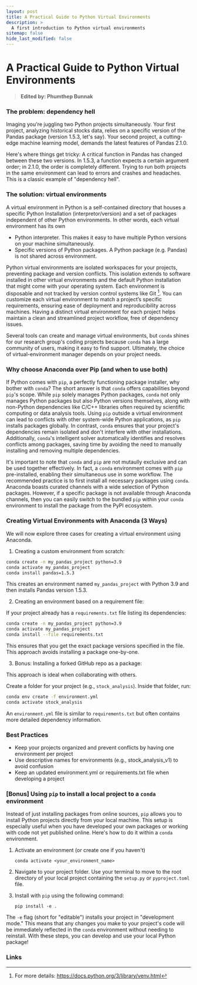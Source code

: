 ```yaml
---
layout: post
title: A Practical Guide to Python Virtual Environments
description: >
  A first introduction to Python virtual environments
sitemap: false
hide_last_modified: false
---
```


# A Practical Guide to Python Virtual Environments
>**Edited by: Phumthep Bunnak**

### The problem: dependency hell

Imaging you're juggling two Python projects simultaneously. Your first project, analyzing historical stocks data, relies on a specific version of the Pandas package (version 1.5.3, let's say). Your second project, a cutting-edge machine learning model, demands the latest features of Pandas 2.1.0.

Here's where things get tricky: A critical function in Pandas has changed between these two versions. In 1.5.3, a function expects a certain argument order; in 2.1.0, the order is completely different. Trying to run both projects in the same environment can lead to errors and crashes and headaches. This is a classic example of "dependency hell".


### The solution: virtual environments
A virtual environment in Python is a self-contained directory that houses a specific Python Installation (interpretor/version) and a set of packages independent of other Python environments. In other words, each virtual environment has its own
- Python interpreter. This makes it easy to have multiple Python versions on your machine simultaneously.
- Specific versions of Python packages. A Python package (e.g. Pandas) is not shared across environment.

Python virtual environments are isolated workspaces for your projects, preventing package and version conflicts. This isolation extends to software installed in other virtual environments and the default Python installation that might come with your operating system. Each environment is disposable and not tracked by version control systems like Git [^1]. You can customize each virtual environment to match a project’s specific requirements, ensuring ease of deployment and reproducibility across machines. Having a distinct virtual environment for each project helps maintain a clean and streamlined project workflow, free of dependency issues.

Several tools can create and manage virtual environments, but `conda` shines for our research group's coding projects because `conda` has a large community of users, making it easy to find support. Ultimately, the choice of virtual-environment manager depends on your project needs.


### Why choose Anaconda over Pip (and when to use both)
If Python comes with `pip`, a perfectly functioning package installer, why bother with `conda`? The short answer is that `conda` offers capabilities beyond `pip`'s scope. While `pip` solely manages Python packages, `conda` not only manages Python packages but also Python versions themselves, along with non-Python dependencies like C/C++ libraries often required by scientific computing or data analysis tools. Using `pip` outside a virtual environment can lead to conflicts with other system-wide Python applications, as `pip` installs packages globally. In contrast, `conda` ensures that your project's dependencies remain isolated and don't interfere with other installations. Additionally, `conda`'s intelligent solver automatically identifies and resolves conflicts among packages, saving time by avoiding the need to manually installing and removing multiple dependencies. 

It's important to note that `conda` and `pip` are not mutaully exclusive and can be used together effectively. In fact, a `conda` environment comes with `pip` pre-installed, enabling their simultaneous use in some workflow. The recommended practice is to first install all necessary packages using `conda`. Anaconda boasts curated channels with a wide selection of Python packages. However, if a specific package is not available through Anaconda channels, then you can easily switch to the bundled `pip` within your `conda` environment to install the package from the PyPI ecosystem.

### Creating Virtual Environments with Anaconda (3 Ways)

We will now explore three cases for creating a virtual environment using Anaconda.

1. Creating a custom environment from scratch:

```bash
conda create -n my_pandas_project python=3.9
conda activate my_pandas_project
conda install pandas=1.5.3
```

This creates an environment named `my_pandas_project` with Python 3.9 and then installs Pandas version 1.5.3.

2. Creating an environment based on a requirement file:

If your project already has a `requirements.txt` file listing its dependencies:

```bash
conda create -n my_pandas_project python=3.9
conda activate my_pandas_project
conda install --file requirements.txt
```

This ensures that you get the exact package versions specified in the file. This approach avoids installing a package one-by-one.

3. Bonus: Installing a forked GitHub repo as a package:

This approach is ideal when collaborating with others. 

Create a folder for your project (e.g., `stock_analysis`). Inside that folder, run:

```bash
conda env create -f environment.yml
conda activate stock_analysis
```

An `environment.yml` file is similar to `requirements.txt` but often contains more detailed dependency information.


### Best Practices
- Keep your projects organized and prevent conflicts by having one environment per project
- Use descriptive names for environments (e.g., stock_analysis_v1) to avoid confusion
- Keep an updated environment.yml or requirements.txt file when developing a project

### [Bonus] Using `pip` to install a local project to a `conda` environment

Instead of just installing packages from online sources, `pip` allows you to install Python projects directly from your local machine. This setup is especially useful when you have developed your own packages or working with code not yet published online. Here's how to do it within a `conda` environment.

1. Activate an environment (or create one if you haven't)
    ```
    conda activate <your_environment_name>
    ```

2. Navigate to your project folder. Use your terminal to move to the root directory of your local project containing the `setup.py` or `pyproject.toml` file.

3. Install with `pip` using the following command:
    ```
    pip install -e .
    ```

The `-e` flag (short for "editable") installs your project in "development mode." This means that any changes you make to your project's code will be immediately reflected in the `conda` environment without needing to reinstall. With these steps, you can develop and use your local Python package!



### Links
[^1]: For more details: https://docs.python.org/3/library/venv.html

